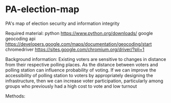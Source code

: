 # PA-election-map
PA's map of election security and information integrity

Required material:
  python https://www.python.org/downloads/
  google geocoding api https://developers.google.com/maps/documentation/geocoding/start
  chromedriver  https://sites.google.com/chromium.org/driver/?pli=1
  
Background information:
  Existing voters are sensitive to changes in distance from their respective polling places. As the distance between voters and polling station can influence probability of voting. If we can improve the accessibility of polling station to voters by appropriately designing the infrastructure, then we can increase voter participation, particularly among groups who previously had a high cost to vote and low turnout

Methods:

